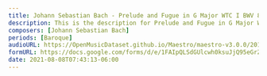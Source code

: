 ```yaml
---
title: Johann Sebastian Bach - Prelude and Fugue in G Major WTC I BWV 860 (2)
description: This is the description for Prelude and Fugue in G Major WTC I BWV 860 by Johann Sebastian Bach
composers: [Johann Sebastian Bach]
periods: [Baroque]
audioURL: https://OpenMusicDataset.github.io/Maestro/maestro-v3.0.0/2013/ORIG-MIDI_02_7_6_13_Group__MID--AUDIO_07_R1_2013_wav--1.midi
formURL: https://docs.google.com/forms/d/e/1FAIpQLSdGUlcwh0ksuJjQ95eGrZienWqEVoatzrfg73zOmZ2UcyRvKw/viewform
date: 2021-08-08T07:43:13-06:00
---
```

